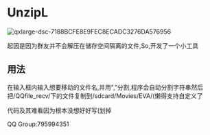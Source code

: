 # UnzipL

![qxlarge-dsc-7188BCFE8E9FEC8ECADC3276DA576956](https://user-images.githubusercontent.com/90138887/158820801-dfe02763-83b8-4549-a91c-909cb9518848.jpg)


起因是因为群友并不会解压在储存空间隔离的文件,So,开发了一个小工具

## 用法

在输入框内输入想要移动的文件名,并用","分割,程序会自动分割字符串然后把/QQfile_recv/下的文件复制到/sdcard/Movies/EVA/(懒得支持自定义了

代码及其难看因为根本没想好好写(划掉

QQ Group:795994351

